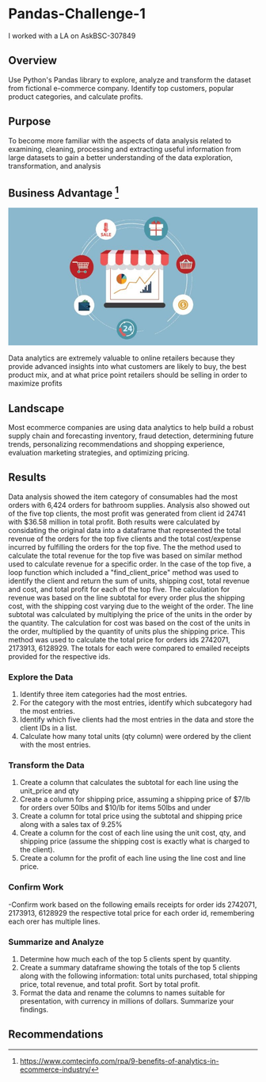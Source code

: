 # Pandas-Challenge-1

I worked with a LA on AskBSC-307849

## Overview

Use Python's Pandas library to explore, analyze and transform the dataset from fictional e-commerce company. Identify top customers, popular product categories, and calculate profits.

## Purpose
To become more familiar with the aspects of data analysis related to examining, cleaning, processing and extracting useful information from large datasets to gain a better understanding of the data exploration, transformation, and analysis

## Business Advantage [^1]

![E-Commerce](images/Ecommerce.jpeg)

Data analytics are extremely valuable to online retailers because they provide advanced insights into what customers are likely to buy, the best product mix, and at what price point retailers should be selling in order to maximize profits

## Landscape
Most ecommerce companies are using data analytics to help build a robust supply chain and forecasting inventory, fraud detection, determining future trends,
personalizing recommendations and shopping experience, evaluation marketing strategies, and optimizing pricing.

## Results
Data analysis showed the item category of consumables had the most orders with 6,424 orders for bathroom supplies. Analysis also showed out of the five top clients, the most profit was generated from client id 24741 with $36.58 million in total profit. Both results were calculated by considating the original data into a dataframe that represented the total revenue of the orders for the top five clients and the total cost/expense incurred by fulfilling the orders for the top five. The the method used to calculate the total revenue for the top five was based on similar method used to calculate revenue for a specific order. In the case of the top five, a loop function which included a "find_client_price" method was used to identify the client and return the sum of units, shipping cost, total revenue and cost, and total profit for each of the top five.  The calculation for revenue was based on the line subtotal for every order plus the shipping cost, with the shipping cost varying due to the weight of the order. The line subtotal was calculated by multiplying the price of the units in the order by the quantity. The calculation for cost was based on the cost of the units in the order, multiplied by the quantity of units plus the shipping price. This method was used to calculate the total price for orders ids 2742071, 2173913, 6128929. The totals for each were compared to emailed receipts provided for the respective ids.


### Explore the Data
1.  Identify three item categories had the most entries.
2.  For the category with the most entries, identify which subcategory had the most entries.
3.  Identify which five clients had the most entries in the data and store the client IDs in a list.
4.  Calculate how many total units (qty column) were ordered by the client with the most entries.

### Transform the Data
1.  Create a column that calculates the subtotal for each line using the unit_price and qty
2.  Create a column for shipping price, assuming a shipping price of $7/lb for orders over 50lbs and $10/lb for items 50lbs and under
3.  Create a column for total price using the subtotal and shipping price along with a sales tax of 9.25%
4.  Create a column for the cost of each line using the unit cost, qty, and shipping price (assume the shipping cost is exactly what is charged to the client).
5.  Create a column for the profit of each line using the line cost and line price.

### Confirm Work
 -Confirm work based on the following emails receipts for order ids 2742071, 2173913, 6128929 the respective total price for each order id, remembering each orer has multiple lines.

 ### Summarize and Analyze
 1. Determine how much each of the top 5 clients spent by quantity.
 2. Create a summary dataframe showing the totals of the top 5 clients along with the following information: total units purchased, total shipping price, total revenue, and total profit. Sort by total profit.
 3. Format the data and rename the columns to names suitable for presentation, with currency in millions of dollars. Summarize your findings.



## Recommendations

[^1]: https://www.comtecinfo.com/rpa/9-benefits-of-analytics-in-ecommerce-industry/
